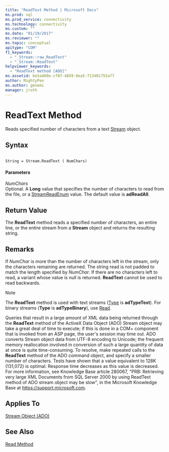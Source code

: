 ```yaml
---
title: "ReadText Method | Microsoft Docs"
ms.prod: sql
ms.prod_service: connectivity
ms.technology: connectivity
ms.custom: ""
ms.date: "01/19/2017"
ms.reviewer: ""
ms.topic: conceptual
apitype: "COM"
f1_keywords: 
  - "_Stream::raw_ReadText"
  - "_Stream::ReadText"
helpviewer_keywords: 
  - "ReadText method [ADO]"
ms.assetid: be5a409e-cf87-4859-9ea5-713401755a77
author: MightyPen
ms.author: genemi
manager: jroth
---
```

# ReadText Method
Reads specified number of characters from a text [Stream](../../../ado/reference/ado-api/stream-object-ado.md) object.  
  
## Syntax  
  
```  
  
String = Stream.ReadText ( NumChars)  
```  
  
#### Parameters  
 *NumChars*  
 Optional. A **Long** value that specifies the number of characters to read from the file, or a [StreamReadEnum](../../../ado/reference/ado-api/streamreadenum.md) value. The default value is **adReadAll**.  
  
## Return Value  
 The **ReadText** method reads a specified number of characters, an entire line, or the entire stream from a **Stream** object and returns the resulting string.  
  
## Remarks  
 If *NumChar* is more than the number of characters left in the stream, only the characters remaining are returned. The string read is not padded to match the length specified by *NumChar*. If there are no characters left to read, a variant whose value is null is returned. **ReadText** cannot be used to read backwards.  
  
> [!NOTE]
>  The **ReadText** method is used with text streams ([Type](../../../ado/reference/ado-api/type-property-ado-stream.md) is **adTypeText**). For binary streams (**Type** is **adTypeBinary**), use [Read](../../../ado/reference/ado-api/read-method.md).  
  
 Queries that result in a large amount of XML data being returned through the **ReadText** method of the ActiveX Data Object (ADO) Stream object may take a great deal of time to execute; if this is done in a COM+ component that is invoked from an ASP page, the user's session may time out. ADO converts Stream object data from UTF-8 encoding to Unicode; the frequent memory reallocation involved in conversion of such a large quantity of data at once is quite time-consuming. To resolve, make repeated calls to the **ReadText** method of the ADO command object, and specify a smaller number of characters. Tests have shown that a value equivalent to 128K (131,072) is optimal. Response time decreases as this value is decreased. For more information, see Knowledge Base article 280067, "PRB: Retrieving very large XML Documents from SQL Server 2000 by using ReadText method of ADO stream object may be slow", in the Microsoft Knowledge Base at https://support.microsoft.com.  
  
## Applies To  
 [Stream Object (ADO)](../../../ado/reference/ado-api/stream-object-ado.md)  
  
## See Also  
 [Read Method](../../../ado/reference/ado-api/read-method.md)
